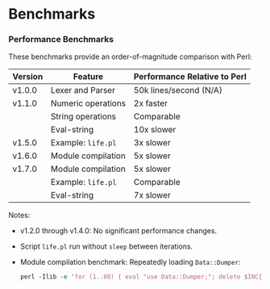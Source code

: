 # Benchmarks

### Performance Benchmarks

These benchmarks provide an order-of-magnitude comparison with Perl:

| Version | Feature | Performance Relative to Perl |
|---------|---------|------------------------------|
| v1.0.0  | Lexer and Parser | 50k lines/second (N/A) |
| v1.1.0  | Numeric operations | 2x faster |
|         | String operations | Comparable |
|         | Eval-string | 10x slower |
| v1.5.0  | Example: `life.pl` | 3x slower |
| v1.6.0  | Module compilation | 5x slower |
| v1.7.0  | Module compilation | 5x slower  |
|         | Example: `life.pl` | Comparable |
|         | Eval-string        | 7x slower  |

Notes:
- v1.2.0 through v1.4.0: No significant performance changes.
- Script `life.pl` run without `sleep` between iterations.
- Module compilation benchmark: Repeatedly loading `Data::Dumper`:

  ```perl
  perl -Ilib -e 'for (1..80) { eval "use Data::Dumper;"; delete $INC{"Data/Dumper.pm"}; }'
  ```

